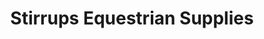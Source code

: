 ---
title: "Stirrups Equestrian Supplies"
url: /east-grinstead/stirrups-equestrian-supplies/
shop: equestrian
---
